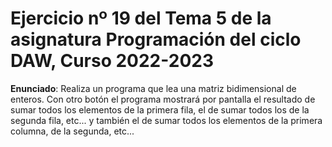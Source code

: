 # Ejercicio nº 19 del Tema 5 de la asignatura Programación del ciclo DAW, Curso 2022-2023
**Enunciado**: Realiza un programa que lea una matriz bidimensional de enteros. Con otro botón el programa mostrará por pantalla el resultado de sumar todos los elementos de la primera fila, el de sumar todos los de la segunda fila, etc... y también el de sumar todos los elementos de la primera columna, de la segunda, etc...